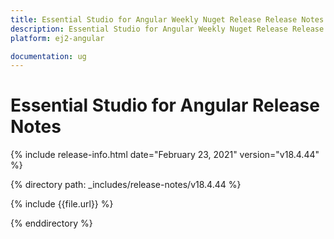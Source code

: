 ```yaml
---
title: Essential Studio for Angular Weekly Nuget Release Release Notes  
description: Essential Studio for Angular Weekly Nuget Release Release Notes  
platform: ej2-angular

documentation: ug
---
```


# Essential Studio for  Angular  Release Notes  

{% include release-info.html date="February 23, 2021"   version="v18.4.44"  %} 

{% directory path: _includes/release-notes/v18.4.44 %}

{% include {{file.url}} %}

{% enddirectory %}
